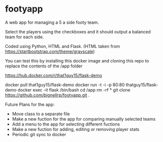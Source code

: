 # footyapp

A web app for managing a 5 a side footy team.

Select the players using the checkboxes and it should output a balanced team for each side.

Coded using Python, HTML and Flask. (HTML taken from https://startbootstrap.com/theme/grayscale)

You can test this by installing this docker image and cloning this repo to replace the contents of the /app folder

https://hub.docker.com/r/that1guy15/flask-demo

docker pull that1guy15/flask-demo
docker run -t -i -p 80:80 thatguy15/flask-demo
docker exec -it flask /bin/bash
cd /app
rm -rf *
git clone https://github.com/bignellrp/footyapp.git .

Future Plans for the app:

- Move class to a separate file
- Make a new fuction for the app for comparing manually selected teams
- Add a menu to the app for selecting different fuctions
- Make a new fuction for adding, editing or removing player stats
- Periodic git sync to docker